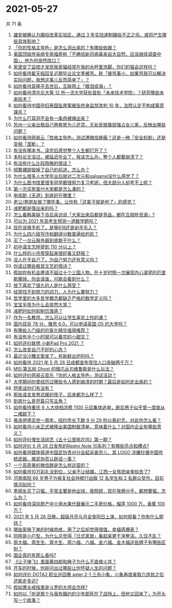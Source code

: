 # 2021-05-27

共 71 条

<!-- BEGIN -->
<!-- 最后更新时间 Thu May 27 2021 06:09:37 GMT+0800 (China Standard Time) -->

1. [雄安被确认为婚俗改革实验区，通过 3
   年实验遏制婚俗不正之风，或将产生哪些具体影响？](https://www.zhihu.com/question/461486744)
2. [「你的性格主导色」是怎么测出来的？有哪些依据？](https://www.zhihu.com/question/461472606)
3. [美国顶级传染病专家福奇称「不确信新冠病毒来自大自然，应该继续调查中国」，他为何突然改口？](https://www.zhihu.com/question/461117023)
4. [家里安了监控才发现我家猫经常在我的水杯里洗脚，你们的猫会这样吗？](https://www.zhihu.com/question/459983017)
5. [如何看待翟天临回复近期毕业论文季被骂，称「被骂事小，如果骂我可以解决实际问题，我想这事儿反而简单了」？](https://www.zhihu.com/question/461528535)
6. [如何看待袁隆平去世后，互联网上「眼泪成海」？](https://www.zhihu.com/question/461143953)
7. [如何看待清华北大等 12
   所一流大学获批首批「未来技术学院」？研究哪些未来技术？](https://www.zhihu.com/question/461372175)
8. [如何看待中国孕妇泰国坠崖案被告终身监禁改判 10
   年，法院认定不构成蓄意谋杀？](https://www.zhihu.com/question/461449495)
9. [为什么打耳洞不会有一条肉被捅出来？](https://www.zhihu.com/question/304771389)
10. [苏州一父亲出租自己两套房为儿还贷，无处安居撬锁强占女儿家，反映出哪些问题？](https://www.zhihu.com/question/461453686)
11. [如何看待网易云「性格主导色」测试遭微信屏蔽？这是一种「安全机制」还是变相「垄断」？](https://www.zhihu.com/question/461505950)
12. [有没有哪本书，读完后感觉整个人生都打开了？](https://www.zhihu.com/question/419528920)
13. [本科论文没过，被延迟毕业了，我该怎么办，整个人都要崩溃了？](https://www.zhihu.com/question/323526847)
14. [有没有什么比较隐晦的情话？](https://www.zhihu.com/question/423230600)
15. [频繁裸辞毁掉了自己的前途，怎么办？](https://www.zhihu.com/question/459501127)
16. [为什么很多人大学毕业后就对二次元和galgame没什么感觉了？](https://www.zhihu.com/question/460275154)
17. [为什么图书馆里很多同学都很努力复习考研，但大部分人却考不上呢？](https://www.zhihu.com/question/430364218)
18. [第一次买房首付大家都是怎么凑的？](https://www.zhihu.com/question/322284293)
19. [电视剧《天道》到底好在哪里？](https://www.zhihu.com/question/457421772)
20. [老公/男朋友做了哪件事，让你有「这辈子就是他了」的感觉？](https://www.zhihu.com/question/421025094)
21. [减肥都是饿出来的吗？](https://www.zhihu.com/question/446278658)
22. [怎么看韩美娟下岛后采访说「大家出来后都是竞品，都在互相抢资源」?](https://www.zhihu.com/question/461480245)
23. [可以为 2021 年高考生预测一道数学题吗？](https://www.zhihu.com/question/458065536)
24. [现在该换手机了，是等618还是剁手先入？](https://www.zhihu.com/question/458977705)
25. [为什么四六级写作和翻译分数普遍给的低？](https://www.zhihu.com/question/40770196)
26. [买了一台云服务器到底能干什么？](https://www.zhihu.com/question/27205559)
27. [初中语文怎样提到 110 分以上？](https://www.zhihu.com/question/311901970)
28. [什么样的小吊带穿起来很好看又舒服？](https://www.zhihu.com/question/446715939)
29. [没人在乎自己了，为自己努力还有意义吗？](https://www.zhihu.com/question/459803278)
30. [你读过哪些极其文艺的情诗？](https://www.zhihu.com/question/370321379)
31. [假如你有机会邀请不超过十个三国人物，在十岁时照一次展现内心渴望的厄里斯魔镜，你会请谁，可能会看到什么？](https://www.zhihu.com/question/461291276)
32. [放下喜欢了很久的人是什么感受？](https://www.zhihu.com/question/451957104)
33. [经常找不到努力的动力，人为什么要努力？](https://www.zhihu.com/question/456632067)
34. [哲学里的大多哲学概念都缺乏严格的数学定义吗？](https://www.zhihu.com/question/455229246)
35. [宝宝半夜为什么会突然大哭？](https://www.zhihu.com/question/457113218)
36. [减肥时如何抑制饥饿感？](https://www.zhihu.com/question/365657997)
37. [作为一名教师，怎么可以让学生喜欢上你的课？](https://www.zhihu.com/question/358526058)
38. [国内双非 78 分、雅思 6.0，可以申请英国 G5 的大学吗？](https://www.zhihu.com/question/457159794)
39. [有哪些入门级的抗氧化精华值得推荐？](https://www.zhihu.com/question/28625340)
40. [有没有半个小时就可以看完的小甜文？](https://www.zhihu.com/question/447942198)
41. [如何评价联想 小新Pad Pro 2021 ？](https://www.zhihu.com/question/457950568)
42. [怎么改变自己不好的心态？](https://www.zhihu.com/question/456286875)
43. [最近没沙雕文案发了，有新鲜出炉的吗？](https://www.zhihu.com/question/455777381)
44. [如何看待 2021 年 5 月 26
    日成都宣布常住人口突破两千万？](https://www.zhihu.com/question/461466462)
45. [MSI 第五局 Ghost 的暗爪丛刃维鲁斯是什么玩法？](https://www.zhihu.com/question/461077434)
46. [如何评价网易云音乐「你的人格主导色」测试活动？](https://www.zhihu.com/question/461473926)
47. [大学期间你曾经历过哪些令人感到崩溃的时期？最后是如何走出来的？](https://www.zhihu.com/question/461290099)
48. [短笑话你们有没有？](https://www.zhihu.com/question/461025294)
49. [那些语言发育迟缓的孩子，后来都怎么样了？](https://www.zhihu.com/question/304955705)
50. [到底什么是开篇只写主角？](https://www.zhihu.com/question/461527777)
51. [如何看待重庆 8 人大排档消费 1100
    元后集体逃单，断后男子似乎曾一度欲从二楼跳下？](https://www.zhihu.com/question/461295626)
52. [弗洛伊德去世一周年，纽约市长下跪 9 分 29
    秒以表纪念，对此你怎么看？](https://www.zhihu.com/question/461467217)
53. [如何看待小米正式被移出美国制裁清单，意味着什么？对国内企业有哪些意义？](https://www.zhihu.com/question/461450557)
54. [如何评价慢生活综艺《五十公里桃花坞》第一期？](https://www.zhihu.com/question/460852490)
55. [如何评价 5 月 26 日发布的Redmi Note
    10系列？有哪些亮点和槽点?](https://www.zhihu.com/question/460620278)
56. [如何看待媒体报道中国武协贵州分会起诉香奈儿，其 LOGO
    涉嫌抄袭中国传统武器，被武协否认辟谣一事？](https://www.zhihu.com/question/461362478)
57. [一个高质量的微信群是怎么样运营的？](https://www.zhihu.com/question/34875569)
58. [如何看待10万彩礼没到位，父亲不让结婚，江西一女孩把亲爹给告了?](https://www.zhihu.com/question/460760238)
59. [河南南阳 66 岁男子为报复社会持棍行凶致 12 名学生和 2
    名群众受伤，目前情况如何？](https://www.zhihu.com/question/461425589)
60. [男朋友买了只猫，平常主要是他出钱，我照顾，现在我俩分手，都想要猫，怎么办？](https://www.zhihu.com/question/458381801)
61. [如何看待深圳房产中介用水果代替展示二手房价格，榴莲 1000 万，香蕉 100
    万？](https://www.zhihu.com/question/461327995)
62. [2021 年 5 月 26
    日晚，超级月亮与月全食同日上演，如何观看？你有什么期待？](https://www.zhihu.com/question/461221868)
63. [哪些家电下单的时候肉疼，用了之后却觉得很值，幸福感爆表？](https://www.zhihu.com/question/461218824)
64. [同样是小户型，为什么总觉得「日式家居」看起来更干净整洁、久住不乱？](https://www.zhihu.com/question/456011068)
65. [周大福、周生生、周大生、周六福、六福、金六福、金大福这些牌子有哪些区别？](https://www.zhihu.com/question/32209352)
66. [国企真的有那么香吗?](https://www.zhihu.com/question/459743114)
67. [《让子弹飞》里面黄四郎和麻子为什么不直接火并？](https://www.zhihu.com/question/453864740)
68. [开车的时候，你娃问出过哪些让你怀疑人生的问题？](https://www.zhihu.com/question/461363180)
69. [如何评价 DOTA2 职业巡回赛 aster 2-1
    三杀小象，小象再度豪取六连败之后还能走多远?](https://www.zhihu.com/question/460686728)
70. [假如萧炎戒指里是斗罗的大师会怎样?](https://www.zhihu.com/question/460984638)
71. [如何以「听说那个与我有婚约的少年郎死在了战场上，但他又回来了」为开头写一个故事？](https://www.zhihu.com/question/459096689)

<!-- END -->
